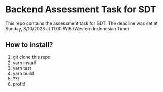 # Backend Assessment Task for SDT

This repo contains the assessment task for SDT. The deadline was set at Sunday, 8/10/2023 at 11.00 WIB (Western Indonesian Time)

## How to install?

1. git clone this repo
2. yarn install
3. yarn test
4. yarn build
5. ???
6. profit!
